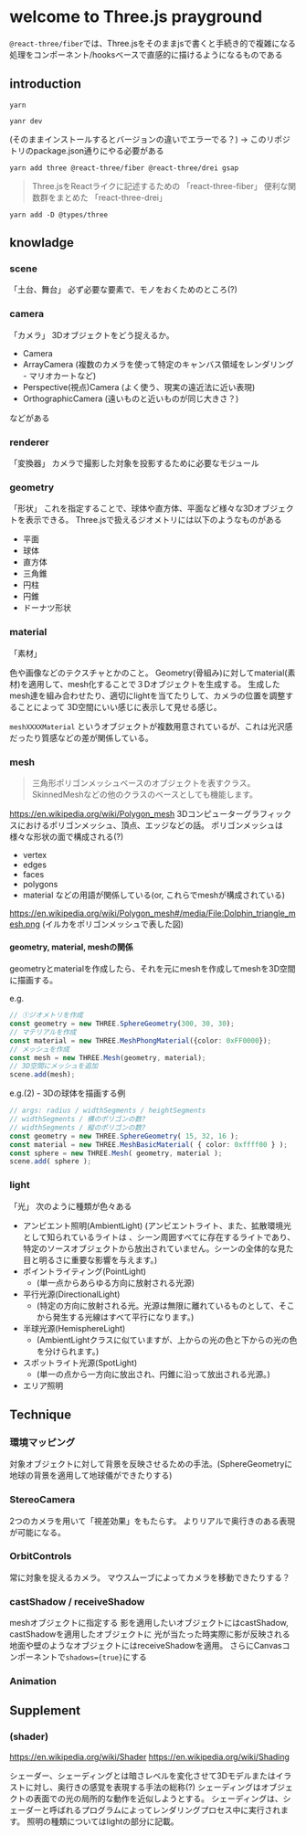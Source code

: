 # welcome to Three.js prayground
`@react-three/fiber`では、Three.jsをそのままjsで書くと手続き的で複雑になる処理をコンポーネント/hooksベースで直感的に描けるようになるものである

## introduction

```
yarn
```

```
yanr dev
```

(そのままインストールするとバージョンの違いでエラーでる？)
→ このリポジトリのpackage.json通りにやる必要がある
```
yarn add three @react-three/fiber @react-three/drei gsap
```

> Three.jsをReactライクに記述するための 「react-three-fiber」 
> 便利な関数群をまとめた 「react-three-drei」

```
yarn add -D @types/three
```

## knowladge

### scene
「土台、舞台」
必ず必要な要素で、モノをおくためのところ(?)

### camera
「カメラ」
3Dオブジェクトをどう捉えるか。

- Camera
- ArrayCamera
(複数のカメラを使って特定のキャンバス領域をレンダリング - マリオカートなど)
- Perspective(視点)Camera
(よく使う、現実の遠近法に近い表現)
- OrthographicCamera
(遠いものと近いものが同じ大きさ？)

などがある

### renderer
「変換器」
カメラで撮影した対象を投影するために必要なモジュール

### geometry
「形状」
これを指定することで、球体や直方体、平面など様々な3Dオブジェクトを表示できる。
Three.jsで扱えるジオメトリには以下のようなものがある
- 平面
- 球体
- 直方体
- 三角錐
- 円柱
- 円錐
- ドーナツ形状

### material
「素材」

色や画像などのテクスチャとかのこと。
Geometry(骨組み)に対してmaterial(素材)を適用して、mesh化することで３Dオブジェクトを生成する。
生成したmesh達を組み合わせたり、適切にlightを当てたりして、カメラの位置を調整することによって
3D空間にいい感じに表示して見せる感じ。

`meshXXXXMaterial` というオブジェクトが複数用意されているが、これは光沢感だったり質感などの差が関係している。

### mesh
> 三角形ポリゴンメッシュベースのオブジェクトを表すクラス。SkinnedMeshなどの他のクラスのベースとしても機能します。

https://en.wikipedia.org/wiki/Polygon_mesh
3Dコンピューターグラフィックスにおけるポリゴンメッシュ、頂点、エッジなどの話。
ポリゴンメッシュは様々な形状の面で構成される(?)

- vertex
- edges
- faces
- polygons
- material
などの用語が関係している(or, これらでmeshが構成されている)

https://en.wikipedia.org/wiki/Polygon_mesh#/media/File:Dolphin_triangle_mesh.png
(イルカをポリゴンメッシュで表した図)

#### geometry, material, meshの関係

geometryとmaterialを作成したら、それを元にmeshを作成してmeshを3D空間に描画する。

e.g.
```ts
// ①ジオメトリを作成
const geometry = new THREE.SphereGeometry(300, 30, 30);
// マテリアルを作成
const material = new THREE.MeshPhongMaterial({color: 0xFF0000});
// メッシュを作成
const mesh = new THREE.Mesh(geometry, material);
// 3D空間にメッシュを追加
scene.add(mesh);
```

e.g.(2) - 3Dの球体を描画する例
```ts
// args: radius / widthSegments / heightSegments
// widthSegments / 横のポリゴンの数? 
// widthSegments / 縦のポリゴンの数?
const geometry = new THREE.SphereGeometry( 15, 32, 16 );
const material = new THREE.MeshBasicMaterial( { color: 0xffff00 } );
const sphere = new THREE.Mesh( geometry, material );
scene.add( sphere );
```

### light
「光」
次のように種類が色々ある

- アンビエント照明(AmbientLight)
  (アンビエントライト、また、拡散環境光として知られているライトは 、シーン周囲すべてに存在するライトであり、特定のソースオブジェクトから放出されていません。シーンの全体的な見た目と明るさに重要な影響を与えます。)
- ポイントライティング(PointLight)
  - (単一点からあらゆる方向に放射される光源)
- 平行光源(DirectionalLight)
  - (特定の方向に放射される光。光源は無限に離れているものとして、そこから発生する光線はすべて平行になります。)
- 半球光源(HemisphereLight)
  - (AmbientLightクラスに似ていますが、上からの光の色と下からの光の色を分けられます。)
- スポットライト光源(SpotLight)
  - (単一の点から一方向に放出され、円錐に沿って放出される光源。)
- エリア照明

## Technique

### 環境マッピング
対象オブジェクトに対して背景を反映させるための手法。(SphereGeometryに地球の背景を適用して地球儀ができたりする)

### StereoCamera
2つのカメラを用いて「視差効果」をもたらす。
よりリアルで奥行きのある表現が可能になる。　

### OrbitControls
常に対象を捉えるカメラ。
マウスムーブによってカメラを移動できたりする？

### castShadow / receiveShadow
meshオブジェクトに指定する
影を適用したいオブジェクトにはcastShadow, castShadowを適用したオブジェクトに
光が当たった時実際に影が反映される地面や壁のようなオブジェクトにはreceiveShadowを適用。
さらにCanvasコンポーネントで`shadows={true}`にする
### Animation

## Supplement

### (shader)
https://en.wikipedia.org/wiki/Shader
https://en.wikipedia.org/wiki/Shading

シェーダー、シェーディングとは暗さレベルを変化させて3Dモデルまたはイラストに対し、奥行きの感覚を表現する手法の総称(?)
シェーディングはオブジェクトの表面での光の局所的な動作を近似しようとする。
シェーディングは、シェーダーと呼ばれるプログラムによってレンダリングプロセス中に実行されます。
照明の種類についてはlightの部分に記載。